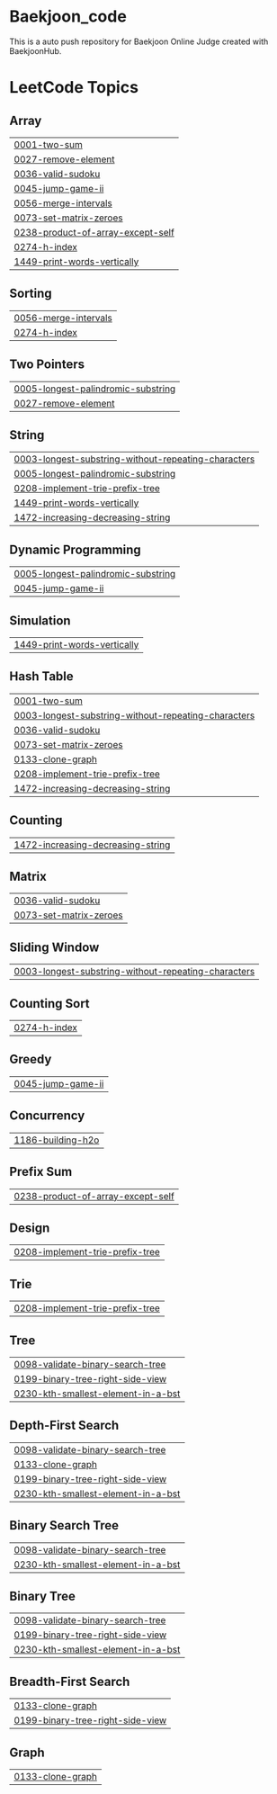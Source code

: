 # Baekjoon_code
This is a auto push repository for Baekjoon Online Judge created with BaekjoonHub.

<!---LeetCode Topics Start-->
# LeetCode Topics
## Array
|  |
| ------- |
| [0001-two-sum](https://github.com/miiiinju1/Algorithm/tree/master/0001-two-sum) |
| [0027-remove-element](https://github.com/miiiinju1/Algorithm/tree/master/0027-remove-element) |
| [0036-valid-sudoku](https://github.com/miiiinju1/Algorithm/tree/master/0036-valid-sudoku) |
| [0045-jump-game-ii](https://github.com/miiiinju1/Algorithm/tree/master/0045-jump-game-ii) |
| [0056-merge-intervals](https://github.com/miiiinju1/Algorithm/tree/master/0056-merge-intervals) |
| [0073-set-matrix-zeroes](https://github.com/miiiinju1/Algorithm/tree/master/0073-set-matrix-zeroes) |
| [0238-product-of-array-except-self](https://github.com/miiiinju1/Algorithm/tree/master/0238-product-of-array-except-self) |
| [0274-h-index](https://github.com/miiiinju1/Algorithm/tree/master/0274-h-index) |
| [1449-print-words-vertically](https://github.com/miiiinju1/Algorithm/tree/master/1449-print-words-vertically) |
## Sorting
|  |
| ------- |
| [0056-merge-intervals](https://github.com/miiiinju1/Algorithm/tree/master/0056-merge-intervals) |
| [0274-h-index](https://github.com/miiiinju1/Algorithm/tree/master/0274-h-index) |
## Two Pointers
|  |
| ------- |
| [0005-longest-palindromic-substring](https://github.com/miiiinju1/Algorithm/tree/master/0005-longest-palindromic-substring) |
| [0027-remove-element](https://github.com/miiiinju1/Algorithm/tree/master/0027-remove-element) |
## String
|  |
| ------- |
| [0003-longest-substring-without-repeating-characters](https://github.com/miiiinju1/Algorithm/tree/master/0003-longest-substring-without-repeating-characters) |
| [0005-longest-palindromic-substring](https://github.com/miiiinju1/Algorithm/tree/master/0005-longest-palindromic-substring) |
| [0208-implement-trie-prefix-tree](https://github.com/miiiinju1/Algorithm/tree/master/0208-implement-trie-prefix-tree) |
| [1449-print-words-vertically](https://github.com/miiiinju1/Algorithm/tree/master/1449-print-words-vertically) |
| [1472-increasing-decreasing-string](https://github.com/miiiinju1/Algorithm/tree/master/1472-increasing-decreasing-string) |
## Dynamic Programming
|  |
| ------- |
| [0005-longest-palindromic-substring](https://github.com/miiiinju1/Algorithm/tree/master/0005-longest-palindromic-substring) |
| [0045-jump-game-ii](https://github.com/miiiinju1/Algorithm/tree/master/0045-jump-game-ii) |
## Simulation
|  |
| ------- |
| [1449-print-words-vertically](https://github.com/miiiinju1/Algorithm/tree/master/1449-print-words-vertically) |
## Hash Table
|  |
| ------- |
| [0001-two-sum](https://github.com/miiiinju1/Algorithm/tree/master/0001-two-sum) |
| [0003-longest-substring-without-repeating-characters](https://github.com/miiiinju1/Algorithm/tree/master/0003-longest-substring-without-repeating-characters) |
| [0036-valid-sudoku](https://github.com/miiiinju1/Algorithm/tree/master/0036-valid-sudoku) |
| [0073-set-matrix-zeroes](https://github.com/miiiinju1/Algorithm/tree/master/0073-set-matrix-zeroes) |
| [0133-clone-graph](https://github.com/miiiinju1/Algorithm/tree/master/0133-clone-graph) |
| [0208-implement-trie-prefix-tree](https://github.com/miiiinju1/Algorithm/tree/master/0208-implement-trie-prefix-tree) |
| [1472-increasing-decreasing-string](https://github.com/miiiinju1/Algorithm/tree/master/1472-increasing-decreasing-string) |
## Counting
|  |
| ------- |
| [1472-increasing-decreasing-string](https://github.com/miiiinju1/Algorithm/tree/master/1472-increasing-decreasing-string) |
## Matrix
|  |
| ------- |
| [0036-valid-sudoku](https://github.com/miiiinju1/Algorithm/tree/master/0036-valid-sudoku) |
| [0073-set-matrix-zeroes](https://github.com/miiiinju1/Algorithm/tree/master/0073-set-matrix-zeroes) |
## Sliding Window
|  |
| ------- |
| [0003-longest-substring-without-repeating-characters](https://github.com/miiiinju1/Algorithm/tree/master/0003-longest-substring-without-repeating-characters) |
## Counting Sort
|  |
| ------- |
| [0274-h-index](https://github.com/miiiinju1/Algorithm/tree/master/0274-h-index) |
## Greedy
|  |
| ------- |
| [0045-jump-game-ii](https://github.com/miiiinju1/Algorithm/tree/master/0045-jump-game-ii) |
## Concurrency
|  |
| ------- |
| [1186-building-h2o](https://github.com/miiiinju1/Algorithm/tree/master/1186-building-h2o) |
## Prefix Sum
|  |
| ------- |
| [0238-product-of-array-except-self](https://github.com/miiiinju1/Algorithm/tree/master/0238-product-of-array-except-self) |
## Design
|  |
| ------- |
| [0208-implement-trie-prefix-tree](https://github.com/miiiinju1/Algorithm/tree/master/0208-implement-trie-prefix-tree) |
## Trie
|  |
| ------- |
| [0208-implement-trie-prefix-tree](https://github.com/miiiinju1/Algorithm/tree/master/0208-implement-trie-prefix-tree) |
## Tree
|  |
| ------- |
| [0098-validate-binary-search-tree](https://github.com/miiiinju1/Algorithm/tree/master/0098-validate-binary-search-tree) |
| [0199-binary-tree-right-side-view](https://github.com/miiiinju1/Algorithm/tree/master/0199-binary-tree-right-side-view) |
| [0230-kth-smallest-element-in-a-bst](https://github.com/miiiinju1/Algorithm/tree/master/0230-kth-smallest-element-in-a-bst) |
## Depth-First Search
|  |
| ------- |
| [0098-validate-binary-search-tree](https://github.com/miiiinju1/Algorithm/tree/master/0098-validate-binary-search-tree) |
| [0133-clone-graph](https://github.com/miiiinju1/Algorithm/tree/master/0133-clone-graph) |
| [0199-binary-tree-right-side-view](https://github.com/miiiinju1/Algorithm/tree/master/0199-binary-tree-right-side-view) |
| [0230-kth-smallest-element-in-a-bst](https://github.com/miiiinju1/Algorithm/tree/master/0230-kth-smallest-element-in-a-bst) |
## Binary Search Tree
|  |
| ------- |
| [0098-validate-binary-search-tree](https://github.com/miiiinju1/Algorithm/tree/master/0098-validate-binary-search-tree) |
| [0230-kth-smallest-element-in-a-bst](https://github.com/miiiinju1/Algorithm/tree/master/0230-kth-smallest-element-in-a-bst) |
## Binary Tree
|  |
| ------- |
| [0098-validate-binary-search-tree](https://github.com/miiiinju1/Algorithm/tree/master/0098-validate-binary-search-tree) |
| [0199-binary-tree-right-side-view](https://github.com/miiiinju1/Algorithm/tree/master/0199-binary-tree-right-side-view) |
| [0230-kth-smallest-element-in-a-bst](https://github.com/miiiinju1/Algorithm/tree/master/0230-kth-smallest-element-in-a-bst) |
## Breadth-First Search
|  |
| ------- |
| [0133-clone-graph](https://github.com/miiiinju1/Algorithm/tree/master/0133-clone-graph) |
| [0199-binary-tree-right-side-view](https://github.com/miiiinju1/Algorithm/tree/master/0199-binary-tree-right-side-view) |
## Graph
|  |
| ------- |
| [0133-clone-graph](https://github.com/miiiinju1/Algorithm/tree/master/0133-clone-graph) |
<!---LeetCode Topics End-->
